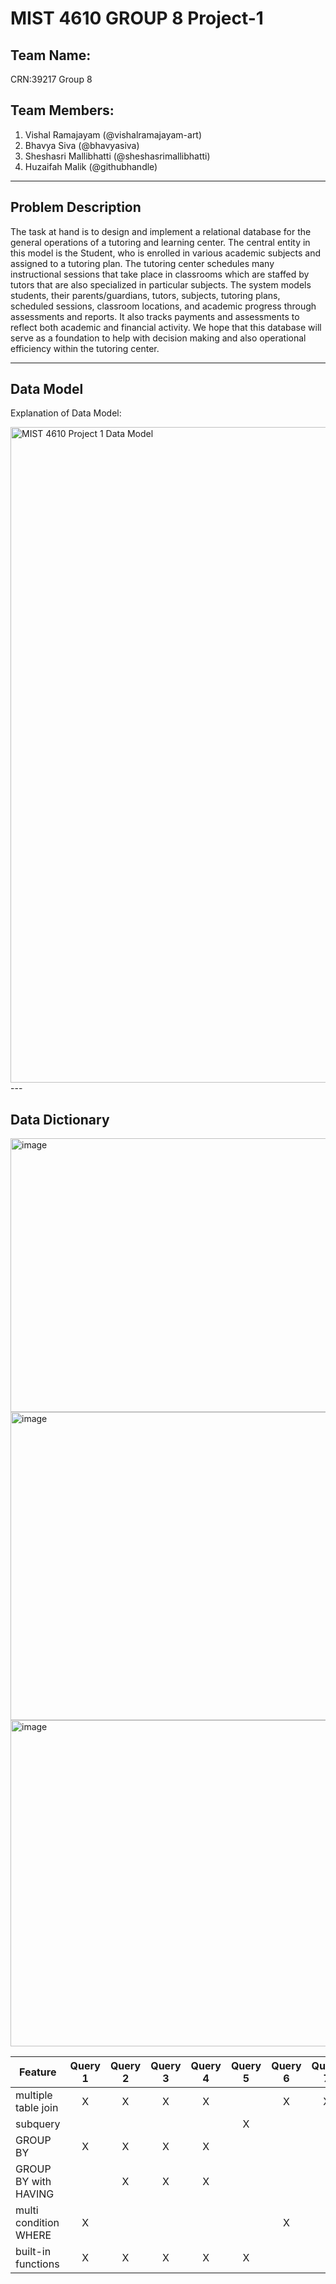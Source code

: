 # MIST 4610 GROUP 8 Project-1

## Team Name:
CRN:39217 Group 8

## Team Members:
1. Vishal Ramajayam (@vishalramajayam-art)
2. Bhavya Siva (@bhavyasiva)
3. Sheshasri Mallibhatti (@sheshasrimallibhatti)
4. Huzaifah Malik (@githubhandle)

---

## Problem Description
The task at hand is to design and implement a relational database for the general operations of a tutoring and learning center. The central entity in this model is the Student, who is enrolled in various academic subjects and assigned to a tutoring plan. The tutoring center schedules many instructional sessions that take place in classrooms which are staffed by tutors that are also specialized in particular subjects. The system models students, their parents/guardians, tutors, subjects, tutoring plans, scheduled sessions, classroom locations, and academic progress through assessments and reports. It also tracks payments and assessments to reflect both academic and financial activity. We hope that this database will serve as a foundation to help with decision making and also operational efficiency within the tutoring center. 

---

## Data Model
Explanation of Data Model:



<img width="1181" height="1049" alt="MIST 4610 Project 1 Data Model" src="https://github.com/user-attachments/assets/8d3659d1-a135-4fbe-aea0-9c47ab28b95a" /> 
---

## Data Dictionary 
<img width="560" height="438" alt="image" src="https://github.com/user-attachments/assets/c923707b-3571-4239-a75f-cd33e85c8e61" />
<img width="544" height="493" alt="image" src="https://github.com/user-attachments/assets/eb2e0c62-64a9-4b38-b0d9-d2e596715584" />
<img width="558" height="522" alt="image" src="https://github.com/user-attachments/assets/11800135-b724-40ec-9e0c-c2ea15b53ab1" />






| Feature                | Query 1 | Query 2 | Query 3 | Query 4 | Query 5 | Query 6 | Query 7 | Query 8 | Query 9 | Query 10 |
|------------------------|:-------:|:-------:|:-------:|:-------:|:-------:|:-------:|:-------:|:-------:|:--------:|:--------:|
| multiple table join     |    X    |    X    |    X    |    X    |         |    X    |    X    |    X    |    X     |          |
| subquery               |         |         |         |         |    X    |         |         |         |          |          |
| GROUP BY              |    X    |    X    |    X    |    X    |         |         |         |         |          |          |
| GROUP BY with HAVING   |         |    X    |    X    |    X    |         |         |         |         |          |          |
| multi condition WHERE  |    X    |         |         |         |         |    X    |         |    X    |          |          |
| built-in functions     |    X    |    X    |    X    |    X    |    X    |         |         |         |    X     |          |

